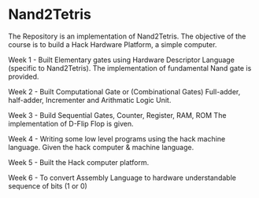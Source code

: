 # Nand2Tetris

The Repository is an implementation of Nand2Tetris. The objective of the course is to build a Hack Hardware Platform, a simple computer.

Week 1 - Built Elementary gates using Hardware Descriptor Language (specific to Nand2Tetris). The implementation of fundamental Nand gate is provided.

Week 2 - Built Computational Gate or (Combinational Gates) Full-adder, half-adder, Incrementer and Arithmatic Logic Unit.

Week 3 - Build Sequential Gates, Counter, Register, RAM, ROM The implementation of D-Flip Flop is given.

Week 4 - Writing some low level programs using the hack machine language.  Given the hack computer & machine language.

Week 5 - Built the Hack computer platform.

Week 6 - To convert Assembly Language to hardware understandable sequence of bits (1 or 0) 